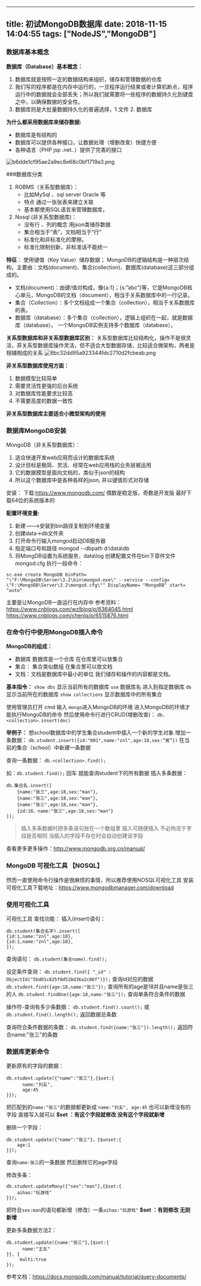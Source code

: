 
---
title: 初试MongoDB数据库
date: 2018-11-15 14:04:55
tags: ["NodeJS","MongoDB"]
---
###  数据库基本概念
**数据库（Database）基本概念：**

1. 数据库就是按照一定的数据结构来组织，储存和管理数据的仓库
2. 我们写的程序都是在内存中运行的，一旦程序运行结束或者计算机断点，程序运行中的数据就会全部丢失；所以我们就需要将一些程序的数据持久化到键盘之中，以确保数据的安全性。
3. 数据库则是大批量数据持久化的普遍选择，1.文件 2. 数据库  

**为什么都采用数据库来储存数据:**
  -  数据库是有结构的
  -  数据库可以提供各种接口，让数据处理（增删改查）快捷方便
  -  各种语言（PHP jsp .net..）提供了完善的接口

![b6dde1cf95ae2a9ec8e68c0bf1719a3.png](https://upload-images.jianshu.io/upload_images/7072486-d9cbd052415afbf2.png?imageMogr2/auto-orient/strip%7CimageView2/2/w/1240)


###数据库分类
1. ROBMS（关系型数据库）：
     - 比如MySql 、sql server Oracle 等
     - 特点 通过一张张表来建立关联
     - 基本都使用SQL语言来管理数据库，
2. Nosql (非关系型数据库)：
     - 没有行 、列的概念 用json类储存数据
     - 集合相当于“表”，文档相当于“行”
     - 标准化和非标准化的摩擦。
     - 标准化限制创新，非标准话不能统一

**特征**：
 使用键值（Key Value）储存数据；
MongoDB的逻辑结构是一种层次结构，主要由：文档(document)、集合(collection)、数据库(database)这三部分组成的。 
* 文档(document)：由键/值对构成，像{a:1}；{s:”abc”}等，它是MongoDB核心单元，MongoDB的文档（document），相当于关系数据库中的一行记录。 
* 集合（Collection）：多个文档组成一个集合（collection），相当于关系数据库的表。 
* 数据库（database）：多个集合（collection），逻辑上组织在一起，就是数据库（database）。
一个MongoDB实例支持多个数据库（database）。

**关系型数据库和非关系型数据库区别：**
关系型数据库比较结构化，操作不是很灵活，菲关系型数据库操作灵活，但不适合大型数据存储，比较适合微架构，两者是相辅相成的关系
![8bc32dd95a923344fdc2710d2fcbeab.png](https://upload-images.jianshu.io/upload_images/7072486-db349e8b6512241e.png?imageMogr2/auto-orient/strip%7CimageView2/2/w/1240)


**非关系型数据库使用方面：**
1. 数据模型比较简单
2. 需要灵活性更强的后台系统
3. 对数据库性能要求比较高
4. 不需要高度的数据一致性

**非关系型数据库主要适合小微型架构的使用**

###  数据库MongoDB安装

MongoDB（非关系型数据库）：
1. 适合快速开发web应用而设计的数据库系统
2. 设计目标是极简、灵活、经常在web应用栈的业务层被运用
3. 它的数据模型是面向文档的，类似于json的结构
4. 所以这个数据库中是各种各样的json, 并以键值形式对存储

安装：
下载:https://www.mongodb.com/
偶数是稳定版，奇数是开发版
最好下载64位的系统版本的


**配置环境变量:**
1. 新建--->安装到bin路径复制到环境变量
2. 创建data->db文件夹
3. 打开命令行输入mongod启动DB服务器
4. 指定端口号和路径 mongod --dbpath d:\data\db
5. 将MongDB设置为系统服务，data\log
创建配置文件在bin下穿件文件mongod.cfg
执行一段命令：
```
sc.exe create MongoDB binPath= "\"F:\MongoDB\Server\3.2\bin\mongod.exe\" --service --config= \"F:\MongoDB\Server\3.2\mongod.cfg\"" DisplayName= "MongoDB" start= "auto"
```
主要是让MongoDB一直运行在内存中
参考资料：
https://www.cnblogs.com/wzlblog/p/6364045.html
https://www.cnblogs.com/chenlq/p/6515876.html

###  在命令行中使用MongoDB插入命令

**MongoDB的组成：**
- 数据库 数据库是一个仓库 在仓库里可以放集合
- 集合： 集合类似数组 在集合里可以放文档
- 文档：文档是数据库中最小的单位 我们储存和操作的内容都是文档。

**基本指令：**
`show dbs`  显示当前所有的数据库
`use` 数据库名  进入到指定数据库
`db` 显示当前所在的数据库
`show collections` 显示数据库中的所有集合

使用管理员打开 cmd
输入 `mongo`进入MongoDB的环境
进入MongoDB的环境才能执行MongoDB的命令
然后使用命令行进行CRUD(增删改查)：
`db.<collection>.insert(doc)`

**举例子：**
想school数据库中的学生集合student中插入一个新的学生对象
增加一条数据：
`db.student.insert({id:"001",name:"znl",age:18,sex:“男”})`
在当前的集合（school）中新建一条数据

查询一条数据：
`db.<collection>.find();`

如：`db.student.find();`
回车 就能查询student下的所有数据
插入多条数据：
```
db.集合名.insert([
    {name:"张三",age:18,sex:"man"},
    {name:"张三",age:18,sex:"man"},
    {name:"张三",age:18,sex:"man"},
    {id:18，name:"张三",age:18,sex:"man"}
]);
```
>插入多条数据时把多条语句放在一个数组里
插入可随便插入 不必拘泥于字段是否相同 当插入的字段不存在时会自动创建该字段

查看更多更多操作：http://www.mongodb.org.cn/manual/

### MongoDB 可视化工具 【NOSQL】
然而一直使用命令行操作是很麻烦的事情，所以推荐使用NOSQL可视化工具
安装可视化工具下载地址：https://www.mongodbmanager.com/download

###  使用可视化工具
可视化工具 查找功能：
插入(insert)语句：
```
db.student(集合名字).insert([
{id:1,name:"znl",age:18},
{id:1,name:"znl",age:18},
]);
```
查询语句：
`db.student(集合name).find();`

设定条件查询：
`db.student.find({ "_id" : ObjectId("5bd01c825f0d528d36a2c06f")});`
查询id对应的数据
`db.student.find({age:18,name:"张三"});`
查询所有的age是18并且name是张三的人
`db.student.findOne({age:18,name:"张三"});`
查询单条符合条件的数据

操作符-查询有多少条数据：
`db.student.find().count();`
或
`db.student.find().length();`
返回数据总条数

查询符合条件数据的条数：
`db.student.find({name:"张三"}).length();`
返回符合name:"张三"的条数

###  数据库更新命令
更新原有的字段的数据：
```
db.student.update({"name":"张三"},{$set:{
      name:"刘五",
      age:45
}});
```
把匹配到的`name:"张三"`的数据都更新成 `name:"刘五", age:45`
也可以新增没有的字段 直接写入就可以
**$set ：有这个字段就修改 没有这个字段就新增**

删除一个字段：
```
db.student.update({"name":"张三"}，{$unset:{
    age:1
}});
```
查询`name:张三`的一条数据 然后删除它的age字段

修改多条：
```
db.student.updateMany({"sex":"man"},{$set:{
    aihao:"玩游戏"
}});
```
把符合`sex:man`的语句都新增（修改）一条`aihao:"玩游戏"`
**$set ：有则修改 无则新增**

更新多条数据方法2：
```
db.student.update({name:"张三"},{$set:{
      name:"王五"
}}, {
     multi:true
});
```
参考文档：https://docs.mongodb.com/manual/tutorial/query-documents/

